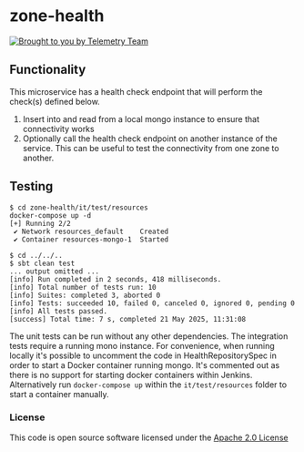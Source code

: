 # zone-health

[![Brought to you by Telemetry Team](https://img.shields.io/badge/MDTP-Telemetry-40D9C0?style=flat&labelColor=000000&logo=gov.uk)](https://confluence.tools.tax.service.gov.uk/display/TEL/Telemetry)

## Functionality
This microservice has a health check endpoint that will perform the check(s) defined below.
1. Insert into and read from a local mongo instance to ensure that connectivity works
1. Optionally call the health check endpoint on another instance of the service. This can be useful to test the connectivity from one zone to another.

## Testing

```shell
$ cd zone-health/it/test/resources
docker-compose up -d
[+] Running 2/2
 ✔ Network resources_default    Created
 ✔ Container resources-mongo-1  Started

$ cd ../../..
$ sbt clean test 
... output omitted ...
[info] Run completed in 2 seconds, 418 milliseconds.
[info] Total number of tests run: 10
[info] Suites: completed 3, aborted 0
[info] Tests: succeeded 10, failed 0, canceled 0, ignored 0, pending 0
[info] All tests passed.
[success] Total time: 7 s, completed 21 May 2025, 11:31:08
```

The unit tests can be run without any other dependencies. The integration tests require a running mono instance.
For convenience, when running locally it's possible to uncomment the code in HealthRepositorySpec in order to start a
Docker container running mongo. It's commented out as there is no support for starting docker containers within Jenkins.
Alternatively run `docker-compose up` within the `it/test/resources` folder to start a container manually.

### License

This code is open source software licensed under the [Apache 2.0 License]("http://www.apache.org/licenses/LICENSE-2.0.html")
